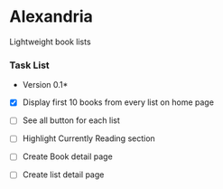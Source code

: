 #  Alexandria

Lightweight book lists 

### Task List

* Version 0.1*

- [x] Display first 10 books from every list on home page
- [ ] See all button for each list
- [ ] Highlight Currently Reading section
- [ ] Create Book detail page
- [ ] Create list detail page


